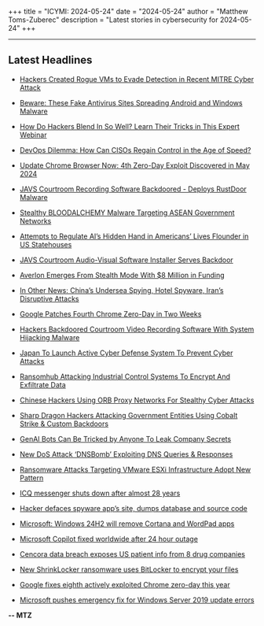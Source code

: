 +++
title = "ICYMI: 2024-05-24"
date = "2024-05-24"
author = "Matthew Toms-Zuberec"
description = "Latest stories in cybersecurity for 2024-05-24"
+++

---------------------------------------------------------------------------
## Latest Headlines
- [Hackers Created Rogue VMs to Evade Detection in Recent MITRE Cyber Attack](https://thehackernews.com/2024/05/hackers-created-rogue-vms-to-evade.html)

- [Beware: These Fake Antivirus Sites Spreading Android and Windows Malware](https://thehackernews.com/2024/05/fake-antivirus-websites-deliver-malware.html)

- [How Do Hackers Blend In So Well? Learn Their Tricks in This Expert Webinar](https://thehackernews.com/2024/05/how-do-hackers-blend-in-so-well-learn.html)

- [DevOps Dilemma: How Can CISOs Regain Control in the Age of Speed?](https://thehackernews.com/2024/05/devops-dilemma-how-can-cisos-regain.html)

- [Update Chrome Browser Now: 4th Zero-Day Exploit Discovered in May 2024](https://thehackernews.com/2024/05/google-detects-4th-chrome-zero-day-in.html)

- [JAVS Courtroom Recording Software Backdoored - Deploys RustDoor Malware](https://thehackernews.com/2024/05/courtroom-software-backdoored-to.html)

- [Stealthy BLOODALCHEMY Malware Targeting ASEAN Government Networks](https://thehackernews.com/2024/05/japanese-experts-warn-of-bloodalchemy.html)

- [Attempts to Regulate AI’s Hidden Hand in Americans’ Lives Flounder in US Statehouses](https://www.securityweek.com/attempts-to-regulate-ais-hidden-hand-in-americans-lives-flounder-in-us-statehouses/)

- [JAVS Courtroom Audio-Visual Software Installer Serves Backdoor](https://www.securityweek.com/javs-courtroom-audio-visual-software-installer-serves-backdoor/)

- [Averlon Emerges From Stealth Mode With $8 Million in Funding](https://www.securityweek.com/averlon-emerges-from-stealth-mode-with-8-million-in-funding/)

- [In Other News: China’s Undersea Spying, Hotel Spyware, Iran’s Disruptive Attacks](https://www.securityweek.com/in-other-news-chinas-undersea-spying-hotel-spyware-irans-disruptive-attacks/)

- [Google Patches Fourth Chrome Zero-Day in Two Weeks](https://www.securityweek.com/google-patches-fourth-chrome-zero-day-in-two-weeks/)

- [Hackers Backdoored Courtroom Video Recording Software With System Hijacking Malware](https://cybersecuritynews.com/courtroom-software-hijack/)

- [Japan To Launch Active Cyber Defense System To Prevent Cyber Attacks](https://cybersecuritynews.com/japan-launches-active-cyber-defense-system/)

- [Ransomhub Attacking Industrial Control Systems To Encrypt And Exfiltrate Data](https://cybersecuritynews.com/ransomhub-ics-attack/)

- [Chinese Hackers Using ORB Proxy Networks For Stealthy Cyber Attacks](https://cybersecuritynews.com/chinese-orb-network-attacks/)

- [Sharp Dragon Hackers Attacking Government Entities Using Cobalt Strike & Custom Backdoors](https://cybersecuritynews.com/sharp-dragon-hackers-attacking/)

- [GenAI Bots Can Be Tricked by Anyone To Leak Company Secrets](https://cybersecuritynews.com/genai-bots-leak-secrets/)

- [New DoS Attack ‘DNSBomb’ Exploiting DNS Queries & Responses](https://cybersecuritynews.com/new-dos-attack-dnsbomb-exploiting/)

- [Ransomware Attacks Targeting VMware ESXi Infrastructure Adopt New Pattern](https://cybersecuritynews.com/ransomware-attacks-targeting-vmware-esxi-infrastructure-adopt-new-pattern/)

- [ICQ messenger shuts down after almost 28 years](https://www.bleepingcomputer.com/news/software/icq-messenger-shuts-down-after-almost-28-years/)

- [Hacker defaces spyware app’s site, dumps database and source code](https://www.bleepingcomputer.com/news/security/hacker-defaces-spyware-apps-site-dumps-database-and-source-code/)

- [Microsoft: Windows 24H2 will remove Cortana and WordPad apps](https://www.bleepingcomputer.com/news/microsoft/microsoft-windows-24h2-will-remove-cortana-and-wordpad-apps/)

- [Microsoft Copilot fixed worldwide after 24 hour outage](https://www.bleepingcomputer.com/news/microsoft/microsoft-copilot-fixed-worldwide-after-24-hour-outage/)

- [Cencora data breach exposes US patient info from 8 drug companies](https://www.bleepingcomputer.com/news/security/cencora-data-breach-exposes-us-patient-info-from-8-drug-companies/)

- [New ShrinkLocker ransomware uses BitLocker to encrypt your files](https://www.bleepingcomputer.com/news/security/new-shrinklocker-ransomware-uses-bitlocker-to-encrypt-your-files/)

- [Google fixes eighth actively exploited Chrome zero-day this year](https://www.bleepingcomputer.com/news/security/google-fixes-eighth-actively-exploited-chrome-zero-day-this-year/)

- [Microsoft pushes emergency fix for Windows Server 2019 update errors](https://www.bleepingcomputer.com/news/microsoft/microsoft-pushes-emergency-fix-for-windows-server-2019-0x800f0982-update-errors/)

**-- MTZ**
